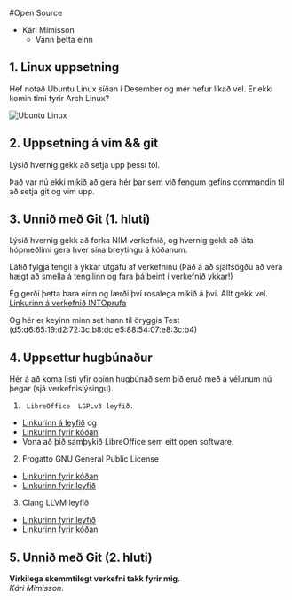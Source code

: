 #Open Source

* Kári Mímisson
  * Vann þetta einn

## 1. Linux uppsetning

Hef notað Ubuntu Linux síðan í Desember og mér hefur líkað vel. Er ekki komin
tími fyrir Arch Linux?

![Ubuntu Linux](https://raw.github.com/kari14/INTOmarkdown/master/Screenshot%20from%202013-10-17%2019:30:12.png)

## 2. Uppsetning á vim && git

Lýsið hvernig gekk að setja upp þessi tól.

Það var nú ekki mikið að gera hér þar sem við fengum gefins commandin til að
setja git og vim upp.

## 3. Unnið með Git (1. hluti)

Lýsið hvernig gekk að forka NIM verkefnið, og hvernig gekk að láta hópmeðlimi gera hver sína breytingu á kóðanum.

Látið fylgja tengil á ykkar útgáfu af verkefninu (Það á að sjálfsögðu að vera hægt að smella á tengilinn og fara þá beint í verkefnið ykkar!)

Ég gerði þetta bara einn og lærði því rosalega mikið á því. Allt gekk vel. 
[Linkurinn á verkefnið INTOprufa](https://github.com/kari14/INTOPrufa)

Og hér er keyinn minn set hann til öryggis
Test (d5:d6:65:19:d2:72:3c:b8:dc:e5:88:54:07:e8:3c:b4)  
## 4. Uppsettur hugbúnaður

Hér á að koma listi yfir opinn hugbúnað sem þið eruð með á vélunum nú þegar (sjá verkefnislýsingu).


1.  	LibreOffice  LGPLv3 leyfið.
*	[Linkurinn á leyfið](http://www.libreoffice.org/download/license) og
*	[Linkurinn fyrir kóðan](http://anongit.freedesktop.org/git/libreoffice/core.git)
*	Vona að þið samþykið LibreOffice sem eitt open software.

2.	Frogatto GNU General Public License
*	[Linkurinn fyrir kóðan](https://github.com/frogatto/frogatto)
*	[Linkurinn fyrir leyfið](http://en.wikipedia.org/wiki/Frogatto_&_Friends)

3.	Clang LLVM leyfið
*	[Linkurinn fyrir leyfið](http://clang.llvm.org/features.html)
*	[Linkurinn fyrir kóðan](http://llvm.org/releases/download.html)
	

## 5. Unnið með Git (2. hluti)

**Virkilega skemmtilegt verkefni takk fyrir mig.**  
*Kári Mímisson.*
